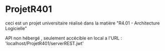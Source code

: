 # ProjetR401

ceci est un projet universitaire réalisé dans la matière "R4.01 - Architecture Logicielle"

API non hébergé , seulement accécible en local a l'URL : 'localhost/ProjetR401/serverREST.jwt'
